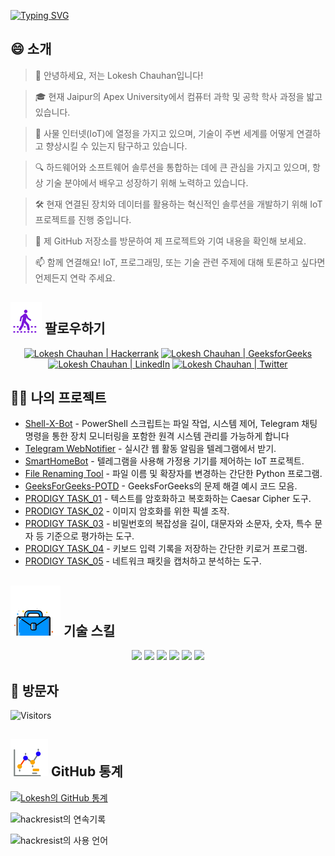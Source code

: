 [![Typing SVG](https://readme-typing-svg.demolab.com?font=Fira+Code&weight=800&size=22&pause=1000&center=true&vCenter=true&width=835&lines=%F0%9F%91%8B%EC%95%88%EB%85%95%ED%95%98%EC%84%B8%EC%9A%94+%EB%B0%A9%EB%AC%B8%EC%9E%90+%EC%97%AC%EB%9F%AC%EB%B6%84.+%EC%97%AC%EA%B8%B0%EC%97%90+%EC%98%A4%EC%8B%A0+%EA%B2%83%EC%9D%84+%ED%99%98%EC%98%81%ED%95%A9%EB%8B%88%EB%8B%A4!%F0%9F%91%8B;%F0%9F%9A%80+%ED%95%A8%EA%BB%98+%EC%9C%84%EB%8C%80%ED%95%A8%EC%9D%84+%EB%A7%8C%EB%93%A4%EC%96%B4+%EB%B4%85%EC%8B%9C%EB%8B%A4!+%F0%9F%9A%80;%E2%9C%A8%EA%B8%B0%EC%88%A0%EC%9D%98+%EC%84%B8%EA%B3%84%EC%99%80+%EA%B7%B8+%EB%84%88%EB%A8%B8%EC%97%90%EC%84%9C.+%E2%9C%A8)](https://git.io/typing-svg)

## 😄 소개
> 👋 안녕하세요, 저는 Lokesh Chauhan입니다!

> 🎓 현재 Jaipur의 Apex University에서 컴퓨터 과학 및 공학 학사 과정을 밟고 있습니다.

> 🌟 사물 인터넷(IoT)에 열정을 가지고 있으며, 기술이 주변 세계를 어떻게 연결하고 향상시킬 수 있는지 탐구하고 있습니다.

> 🔍 하드웨어와 소프트웨어 솔루션을 통합하는 데에 큰 관심을 가지고 있으며, 항상 기술 분야에서 배우고 성장하기 위해 노력하고 있습니다.

> 🛠 현재 연결된 장치와 데이터를 활용하는 혁신적인 솔루션을 개발하기 위해 IoT 프로젝트를 진행 중입니다.

> 🔭 제 GitHub 저장소를 방문하여 제 프로젝트와 기여 내용을 확인해 보세요.

> 📫 함께 연결해요! IoT, 프로그래밍, 또는 기술 관련 주제에 대해 토론하고 싶다면 언제든지 연락 주세요.

<!--
<p align="center">
  <a href="https://www.linkedin.com/in/lokeshchauhanapex/"><img src="https://img.shields.io/badge/Linkedin-10000?style=plastic&logo=LinkedIn&logoColor=FFFFFF&labelColor=2A79D7&color=2A79D7" alt="Lokesh Chauhan  | LinkedIn"/></a>
-->
  
## ![Follow Me](/icon/follow.svg) 팔로우하기
<p>
<p align="center">
    <a href="https://www.hackerrank.com/profile/lokeshchauhan"><img src="https://img.shields.io/badge/Hackerrank-100000?style=plastic&logo=hackerrank&logoColor=FFFFFF&labelColor=42BA3D&color=0EA608" alt="Lokesh Chauhan | Hackerrank"/></a>
    <a href="https://auth.geeksforgeeks.org/user/lokeshchauhan"><img src="https://img.shields.io/badge/GeeksforGeeks-100000?style=plastic&logo=geeksforgeeks&logoColor=FFFFFF&labelColor=42BA3D&color=23891F" alt="Lokesh Chauhan | GeeksforGeeks"/></a>
  <a href="https://www.linkedin.com/in/lokeshchauhanapex/"><img src="https://img.shields.io/badge/Linkedin-10000?style=plastic&logo=LinkedIn&logoColor=FFFFFF&labelColor=2A79D7&color=2A79D7" alt="Lokesh Chauhan  | LinkedIn"/></a>
   </a>
<a href="https://x.com/Hackresist"><img src="https://img.shields.io/badge/Twitter-100000?style=plastic&logo=x&logoColor=ffffff&labelColor=000000&color=0e1525" alt="Lokesh Chauhan | Twitter"/>
    </a>
</p>

## 👨‍💻 나의 프로젝트
* [Shell-X-Bot](https://github.com/HackResist/Shell-X-bot) - PowerShell 스크립트는 파일 작업, 시스템 제어, Telegram 채팅 명령을 통한 장치 모니터링을 포함한 원격 시스템 관리를 가능하게 합니다
* [Telegram WebNotifier](https://github.com/HackResist/Telegram_WebNotifier) - 실시간 웹 활동 알림을 텔레그램에서 받기.
* [SmartHomeBot](https://github.com/HackResist/SmartHomeBot) - 텔레그램을 사용해 가정용 기기를 제어하는 IoT 프로젝트.
* [File Renaming Tool](https://github.com/HackResist/File-Renaming-Tool) - 파일 이름 및 확장자를 변경하는 간단한 Python 프로그램.
* [GeeksForGeeks-POTD](https://github.com/HackResist/GeeksForGeeks-POTD) - GeeksForGeeks의 문제 해결 예시 코드 모음.
* [PRODIGY TASK_01](https://github.com/HackResist/PRODIGY_CS_01) - 텍스트를 암호화하고 복호화하는 Caesar Cipher 도구.
* [PRODIGY TASK_02](https://github.com/HackResist/PRODIGY_CS_02) - 이미지 암호화를 위한 픽셀 조작.
* [PRODIGY TASK_03](https://github.com/HackResist/PRODIGY_CS_03) - 비밀번호의 복잡성을 길이, 대문자와 소문자, 숫자, 특수 문자 등 기준으로 평가하는 도구.
* [PRODIGY TASK_04](https://github.com/HackResist/PRODIGY_CS_04) - 키보드 입력 기록을 저장하는 간단한 키로거 프로그램.
* [PRODIGY TASK_05](https://github.com/HackResist/PRODIGY_CS_05) - 네트워크 패킷을 캡처하고 분석하는 도구.

## ![기술 스킬](/icon/Skill.svg) 기술 스킬
<p align="center">
  <a href="https://www.open-std.org/JTC1/SC22/WG14/">
    <img src="https://skillicons.dev/icons?i=c" /></a>
 <a href=https://www.oracle.com/java/">
    <img src="https://skillicons.dev/icons?i=java" /></a>
 <a href="https://isocpp.org/">
    <img src="https://skillicons.dev/icons?i=cpp" /></a>
<a href="https://www.python.org/">
    <img src="https://skillicons.dev/icons?i=py" /></a>
<a href="https://www.gnu.org/software/bash/">
    <img src="https://skillicons.dev/icons?i=bash" /></a>
  <a href="https://ecma-international.org/publications-and-standards/standards/ecma-262/">
    <img src="https://skillicons.dev/icons?i=js" /></a>
</p>

## 👀 방문자
![Visitors](https://moe-counter.glitch.me/get/@HackResist?theme=rule34)

## ![Github Stats](/icon/graph.svg) GitHub 통계 
[![Lokesh의 GitHub 통계](https://github-readme-stats.vercel.app/api?username=HackResist&show_icons=true&theme=dark&count_private=true)](https://github.com/HackResist)

![hackresist의 연속기록](https://github-readme-streak-stats.herokuapp.com/?user=hackresist&theme=cobalt&hide_border=false)

![hackresist의 사용 언어](https://github-readme-stats.vercel.app/api/top-langs/?username=hackresist&theme=cobalt&show_icons=true&hide_border=false&layout=compact)
